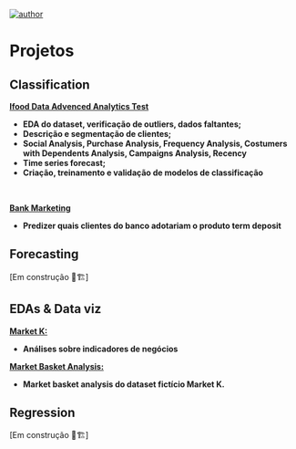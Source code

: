 [![author](https://img.shields.io/badge/author-alysson_guimarães-red.svg)](https://www.linkedin.com/in/guimaraesalysson/)
# Projetos<br>

## Classification
**[Ifood Data Advenced Analytics Test](https://github.com/k3ybladewielder/ifood)**
* **EDA do dataset, verificação de outliers, dados faltantes;**
* **Descrição e segmentação de clientes;**
* **Social Analysis, Purchase Analysis, Frequency Analysis, Costumers with Dependents Analysis, Campaigns Analysis, Recency**
* **Time series forecast;**
* **Criação, treinamento e validação de modelos de classificação**

<br>

**[Bank Marketing](https://github.com/k3ybladewielder/bank_marketing)**
* **Predizer quais clientes do banco adotariam o produto term deposit**

## **Forecasting**
[Em construção 🚧🏗]

## **EDAs & Data viz**
**[Market K:](https://github.com/k3ybladewielder/market_k/blob/main/market_k_eda.ipynb)**
* **Análises sobre indicadores de negócios**<br>

**[Market Basket Analysis:](https://github.com/k3ybladewielder/market_k/blob/main/market_k_mba.ipynb)**
* **Market basket analysis do dataset fictício Market K.**

## Regression
[Em construção 🚧🏗]
